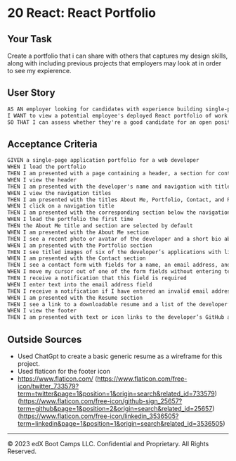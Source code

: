 # 20 React: React Portfolio

## Your Task

Create a portfolio that i can share with others that captures my design skills, along with including previous projects that employers may look at in order to see my expierence.

## User Story

```md
AS AN employer looking for candidates with experience building single-page applications
I WANT to view a potential employee's deployed React portfolio of work samples
SO THAT I can assess whether they're a good candidate for an open position
```

## Acceptance Criteria

```md
GIVEN a single-page application portfolio for a web developer
WHEN I load the portfolio
THEN I am presented with a page containing a header, a section for content, and a footer
WHEN I view the header
THEN I am presented with the developer's name and navigation with titles corresponding to different sections of the portfolio
WHEN I view the navigation titles
THEN I am presented with the titles About Me, Portfolio, Contact, and Resume, and the title corresponding to the current section is highlighted
WHEN I click on a navigation title
THEN I am presented with the corresponding section below the navigation without the page reloading and that title is highlighted
WHEN I load the portfolio the first time
THEN the About Me title and section are selected by default
WHEN I am presented with the About Me section
THEN I see a recent photo or avatar of the developer and a short bio about them
WHEN I am presented with the Portfolio section
THEN I see titled images of six of the developer’s applications with links to both the deployed applications and the corresponding GitHub repositories
WHEN I am presented with the Contact section
THEN I see a contact form with fields for a name, an email address, and a message
WHEN I move my cursor out of one of the form fields without entering text
THEN I receive a notification that this field is required
WHEN I enter text into the email address field
THEN I receive a notification if I have entered an invalid email address
WHEN I am presented with the Resume section
THEN I see a link to a downloadable resume and a list of the developer’s proficiencies
WHEN I view the footer
THEN I am presented with text or icon links to the developer’s GitHub and LinkedIn profiles, and their profile on a third platform (Stack Overflow, Twitter)
```

## Outside Sources

- Used ChatGpt to create a basic generic resume as a wireframe for this project.
- Used flaticon for the footer icon
- https://www.flaticon.com/
  (https://www.flaticon.com/free-icon/twitter_733579?term=twitter&page=1&position=1&origin=search&related_id=733579)
  (https://www.flaticon.com/free-icon/github-sign_25657?term=github&page=1&position=2&origin=search&related_id=25657)
  (https://www.flaticon.com/free-icon/linkedin_3536505?term=linkedin&page=1&position=1&origin=search&related_id=3536505)

---

© 2023 edX Boot Camps LLC. Confidential and Proprietary. All Rights Reserved.

